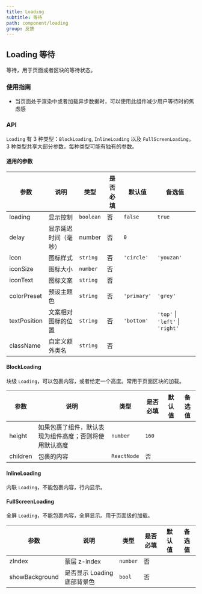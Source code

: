 ```yaml
---
title: Loading
subtitle: 等待
path: component/loading
group: 反馈
---
```


## Loading 等待

等待，用于页面或者区块的等待状态。

### 使用指南

- 当页面处于渲染中或者加载异步数据时，可以使用此组件减少用户等待时的焦虑感

### API

`Loading` 有 3 种类型：`BlockLoading`, `InlineLoading` 以及 `FullScreenLoading`。
3 种类型共享大部分参数，每种类型可能有独有的参数。

#### 通用的参数

| 参数         | 说明                 | 类型   | 是否必填 | 默认值     | 备选值                           |
| ------------ | -------------------- | ------ | -------- | ---------- | -------------------------------- |
| loading      | 显示控制             | `boolean`   | 否       | `false`    | `true`                           |
| delay        | 显示延迟时间（毫秒） | number | 否       | `0`        |                                  |
| icon         | 图标样式             | `string` | 否       | `'circle'` | `'youzan'`                       |
| iconSize     | 图标大小             | `number` | 否       |            |                                  |
| iconText     | 图标文案             | `string` | 否       |            |                                  |
| colorPreset  | 预设主题色           | `string` | 否       | `'primary'` | `'grey'`                       |
| textPosition | 文案相对图标的位置   | `string` | 否       | `'bottom'` | `'top'` \| `'left'` \| `'right'` |
| className    | 自定义额外类名       | `string` | 否       |            |                                  |

#### BlockLoading

块级 `Loading`，可以包裹内容，或者给定一个高度。常用于页面区块的加载。

| 参数     | 说明                                                   | 类型   | 是否必填 | 默认值 | 备选值 |
| -------- | ------------------------------------------------------ | ------ | -------- | ------ | ------ |
| height   | 如果包裹了组件，默认表现为组件高度；否则将使用默认高度 | `number` | `160`    |        |        |
| children | 包裹的内容                                      | `ReactNode`   | 否       |        |        |

#### InlineLoading

内联 `Loading`，不能包裹内容，行内显示。

#### FullScreenLoading

全屏 `Loading`，不能包裹内容，全屏显示。用于页面级的加载。

| 参数   | 说明         | 类型   | 是否必填 | 默认值 | 备选值 |
| ------ | ------------ | ------ | -------- | ------ | ------ |
| zIndex | 蒙层 z-index | `number` | 否       |        |        |
| showBackground | 是否显示 Loading 底部背景色 | `bool` | 否       |        |        |
